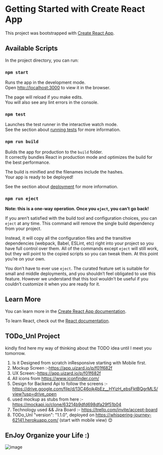 # Getting Started with Create React App

This project was bootstrapped with [Create React App](https://github.com/facebook/create-react-app).

## Available Scripts

In the project directory, you can run:

### `npm start`

Runs the app in the development mode.\
Open [http://localhost:3000](http://localhost:3000) to view it in the browser.

The page will reload if you make edits.\
You will also see any lint errors in the console.

### `npm test`

Launches the test runner in the interactive watch mode.\
See the section about [running tests](https://facebook.github.io/create-react-app/docs/running-tests) for more information.

### `npm run build`

Builds the app for production to the `build` folder.\
It correctly bundles React in production mode and optimizes the build for the best performance.

The build is minified and the filenames include the hashes.\
Your app is ready to be deployed!

See the section about [deployment](https://facebook.github.io/create-react-app/docs/deployment) for more information.

### `npm run eject`

**Note: this is a one-way operation. Once you `eject`, you can’t go back!**

If you aren’t satisfied with the build tool and configuration choices, you can `eject` at any time. This command will remove the single build dependency from your project.

Instead, it will copy all the configuration files and the transitive dependencies (webpack, Babel, ESLint, etc) right into your project so you have full control over them. All of the commands except `eject` will still work, but they will point to the copied scripts so you can tweak them. At this point you’re on your own.

You don’t have to ever use `eject`. The curated feature set is suitable for small and middle deployments, and you shouldn’t feel obligated to use this feature. However we understand that this tool wouldn’t be useful if you couldn’t customize it when you are ready for it.

## Learn More

You can learn more in the [Create React App documentation](https://facebook.github.io/create-react-app/docs/getting-started).

To learn React, check out the [React documentation](https://reactjs.org/).
## TODo_UnI Project
kindly find here my way of thinking about the TODO idea until I meet you tomorrow.
1.	Is it Designed from scratch inResponsive starting with Mobile first. 
2.	Mockup Screen :-https://app.uizard.io/p/f01f682f
3. UX Screen:-https://app.uizard.io/p/f01f682f
4. All icons from https://www.iconfinder.com/
5. Design for Backend Api to follow the screens :- https://drive.google.com/file/d/13C46ojk4bEz__HYizH_ebsFktBQgrMLS/view?usp=drive_open
6. used mockup as stubs from here :- https://mockapi.io/clone/63214b9dfd698dfa29f51b04 
7. Technology used && Jira Board :- https://trello.com/invite/accept-board
8.	TODo_UnI  "version": "1.1.0", deployed on https://whispering-journey-62141.herokuapp.com/ (start with mobile view) 😊 
## EnJoy Organize your Life  :)
![image](https://user-images.githubusercontent.com/21292656/190374616-d9b6e87a-556e-49f5-87e5-c5851cf04e92.png)

